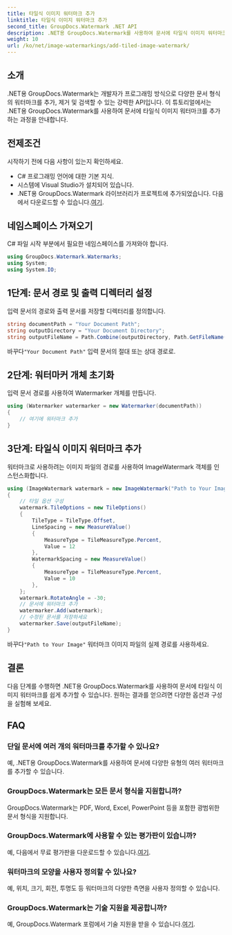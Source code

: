 ```yaml
---
title: 타일식 이미지 워터마크 추가
linktitle: 타일식 이미지 워터마크 추가
second_title: GroupDocs.Watermark .NET API
description: .NET용 GroupDocs.Watermark를 사용하여 문서에 타일식 이미지 워터마크를 추가하는 방법을 알아보세요. 쉽고 효율적이며 사용자 정의가 가능합니다.
weight: 10
url: /ko/net/image-watermarkings/add-tiled-image-watermark/
---
```

## 소개
.NET용 GroupDocs.Watermark는 개발자가 프로그래밍 방식으로 다양한 문서 형식의 워터마크를 추가, 제거 및 검색할 수 있는 강력한 API입니다. 이 튜토리얼에서는 .NET용 GroupDocs.Watermark를 사용하여 문서에 타일식 이미지 워터마크를 추가하는 과정을 안내합니다.
## 전제조건
시작하기 전에 다음 사항이 있는지 확인하세요.
- C# 프로그래밍 언어에 대한 기본 지식.
- 시스템에 Visual Studio가 설치되어 있습니다.
- .NET용 GroupDocs.Watermark 라이브러리가 프로젝트에 추가되었습니다. 다음에서 다운로드할 수 있습니다.[여기](https://releases.groupdocs.com/Watermark/net/).

## 네임스페이스 가져오기
C# 파일 시작 부분에서 필요한 네임스페이스를 가져와야 합니다.
```csharp
using GroupDocs.Watermark.Watermarks;
using System;
using System.IO;
```
## 1단계: 문서 경로 및 출력 디렉터리 설정
입력 문서의 경로와 출력 문서를 저장할 디렉터리를 정의합니다.
```csharp
string documentPath = "Your Document Path";
string outputDirectory = "Your Document Directory";
string outputFileName = Path.Combine(outputDirectory, Path.GetFileName(documentPath));
```
 바꾸다`"Your Document Path"` 입력 문서의 절대 또는 상대 경로로.
## 2단계: 워터마커 개체 초기화
입력 문서 경로를 사용하여 Watermarker 개체를 만듭니다.
```csharp
using (Watermarker watermarker = new Watermarker(documentPath))
{
    // 여기에 워터마크 추가
}
```
## 3단계: 타일식 이미지 워터마크 추가
워터마크로 사용하려는 이미지 파일의 경로를 사용하여 ImageWatermark 객체를 인스턴스화합니다.
```csharp
using (ImageWatermark watermark = new ImageWatermark("Path to Your Image"))
{
    // 타일 옵션 구성
    watermark.TileOptions = new TileOptions()
    {
        TileType = TileType.Offset,
        LineSpacing = new MeasureValue()
        {
            MeasureType = TileMeasureType.Percent,
            Value = 12
        },
        WatermarkSpacing = new MeasureValue()
        {
            MeasureType = TileMeasureType.Percent,
            Value = 10
        },
    };
    watermark.RotateAngle = -30;
    // 문서에 워터마크 추가
    watermarker.Add(watermark);
    // 수정된 문서를 저장하세요
    watermarker.Save(outputFileName);
}
```
 바꾸다`"Path to Your Image"` 워터마크 이미지 파일의 실제 경로를 사용하세요.

## 결론
다음 단계를 수행하면 .NET용 GroupDocs.Watermark를 사용하여 문서에 타일식 이미지 워터마크를 쉽게 추가할 수 있습니다. 원하는 결과를 얻으려면 다양한 옵션과 구성을 실험해 보세요.
## FAQ
### 단일 문서에 여러 개의 워터마크를 추가할 수 있나요?
예, .NET용 GroupDocs.Watermark를 사용하여 문서에 다양한 유형의 여러 워터마크를 추가할 수 있습니다.
### GroupDocs.Watermark는 모든 문서 형식을 지원합니까?
GroupDocs.Watermark는 PDF, Word, Excel, PowerPoint 등을 포함한 광범위한 문서 형식을 지원합니다.
### GroupDocs.Watermark에 사용할 수 있는 평가판이 있습니까?
 예, 다음에서 무료 평가판을 다운로드할 수 있습니다.[여기](https://releases.groupdocs.com/).
### 워터마크의 모양을 사용자 정의할 수 있나요?
예, 위치, 크기, 회전, 투명도 등 워터마크의 다양한 측면을 사용자 정의할 수 있습니다.
### GroupDocs.Watermark는 기술 지원을 제공합니까?
 예, GroupDocs.Watermark 포럼에서 기술 지원을 받을 수 있습니다.[여기](https://forum.groupdocs.com/c/watermark/19).